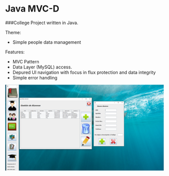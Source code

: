 # Java MVC-D

###College Project written in Java.

Theme:
- Simple people data management

Features: 
- MVC Pattern 
- Data Layer (MySQL) access.
- Depured UI navigation with focus in flux protection and data integrity
- Simple error handling


<a href="https://github.com/p-miralles/my-images/blob/main/ProyFinalProgII.PNG?raw=true"> <img width="1200px" alt="completeMenu" src="https://github.com/p-miralles/my-images/blob/main/ProyFinalProgII.PNG?raw=true" /></a> 
